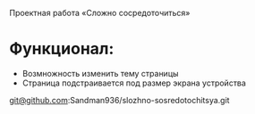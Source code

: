 Проектная работа «Сложно сосредоточиться»

# Функционал:
- Возмножность изменить тему страницы
- Страница подстраивается под размер экрана устройства

git@github.com:Sandman936/slozhno-sosredotochitsya.git
